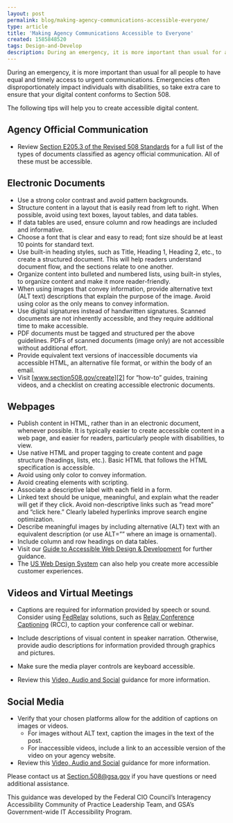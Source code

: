 ```yaml
---
layout: post
permalink: blog/making-agency-communications-accessible-everyone/
type: article
title: 'Making Agency Communications Accessible to Everyone'
created: 1585848520
tags: Design-and-Develop
description: During an emergency, it is more important than usual for all people to have equal and timely access to urgent communications. Emergencies often disproportionately impact individuals with disabilities, so take extra care to ensure that your digital content conforms to Section 508.&nbsp; The following tips will help you to create accessible digital content.
---
```


During an emergency, it is more important than usual for all people to have equal and timely access to urgent communications. Emergencies often disproportionately impact individuals with disabilities, so take extra care to ensure that your digital content conforms to Section 508.&nbsp;

The following tips will help you to create accessible digital content.

## Agency Official Communication

  * Review [Section E205.3 of the Revised 508 Standards][1] for a full list of the types of documents classified as agency official communication. All of these must be accessible.

## Electronic Documents

  * Use a strong color contrast and avoid pattern backgrounds.
  * Structure content in a layout that is easily read from left to right. When possible, avoid using text boxes, layout tables, and data tables.
  * If data tables are used, ensure column and row headings are included and informative.
  * Choose a font that is clear and easy to read; font size should be at least 10 points for standard text.
  * Use built-in heading styles, such as Title, Heading 1, Heading 2, etc., to create a structured document. This will help readers understand document flow, and the sections relate to one another.&nbsp;
  * Organize content into bulleted and numbered lists, using built-in styles, to organize content and make it more reader-friendly.
  * When using images that convey information, provide alternative text (ALT text) descriptions that explain the purpose of the image. Avoid using color as the only means to convey information.
  * Use digital signatures instead of handwritten signatures. Scanned documents are not inherently accessible, and they require additional time to make accessible.
  * PDF documents must be tagged and structured per the above guidelines. PDFs of scanned documents (image only) are not accessible without additional effort.
  * Provide equivalent text versions of inaccessible documents via accessible HTML, an alternative file format, or within the body of an email.
  * Visit [www.section508.gov/create][2] for &ldquo;how-to&rdquo; guides, training videos, and a checklist on creating accessible electronic documents.

## Webpages

  * Publish content in HTML, rather than in an electronic document, whenever possible. It is typically easier to create accessible content in a web page, and easier for readers, particularly people with disabilities, to view.
  * Use native HTML and proper tagging to create content and page structure (headings, lists, etc.). Basic HTML that follows the HTML specification is accessible.
  * Avoid using only color to convey information.
  * Avoid creating elements with scripting.
  * Associate a descriptive label with each field in a form.
  * Linked text should be unique, meaningful, and explain what the reader will get if they click. Avoid non-descriptive links such as &ldquo;read more&rdquo; and &ldquo;click here.&rdquo; Clearly labeled hyperlinks improve search engine optimization.
  * Describe meaningful images by including alternative (ALT) text with an equivalent description (or use ALT=&rdquo;&rdquo; where an image is ornamental).
  * Include column and row headings on data tables.
  * Visit our [Guide to Accessible Web Design & Development][3] for further guidance.
  * The [US Web Design System][4] can also help you create more accessible customer experiences.

## Videos and Virtual Meetings

  * Captions are required for information provided by speech or sound. Consider using [FedRelay][5] solutions, such as [Relay Conference Captioning][6] (RCC), to caption your conference call or webinar.&nbsp;

  * Include descriptions of visual content in speaker narration. Otherwise, provide audio descriptions for information provided through graphics and pictures.
  * Make sure the media player controls are keyboard accessible.
  * Review this [Video, Audio and Social][7] guidance for more information.

## Social Media

  * Verify that your chosen platforms allow for the addition of captions on images or videos.
      * For images without ALT text, caption the images in the text of the post.
      * For inaccessible videos, include a link to an accessible version of the video on your agency website.
  * Review this [Video, Audio and Social][7] guidance for more information.

Please contact us at <Section.508@gsa.gov> if you have questions or need additional assistance.

This guidance was developed by the Federal CIO Council&rsquo;s Interagency Accessibility Community of Practice Leadership Team, and GSA&rsquo;s Government-wide IT Accessibility Program.

 [1]: https://www.access-board.gov/guidelines-and-standards/communications-and-it/about-the-ict-refresh/final-rule/text-of-the-standards-and-guidelines#E205-content
 [2]: http://www.section508.gov/create
 [3]: https://section508.gov/content/guide-accessible-web-design-development
 [4]: https://designsystem.digital.gov/
 [5]: https://www.federalrelay.us/
 [6]: https://www.federalrelay.us/rcc
 [7]: https://section508.gov/create/video-social